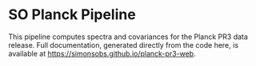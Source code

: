 # SO Planck Pipeline

This pipeline computes spectra and covariances for the Planck PR3 data release. Full documentation, generated directly from the code here, is available at https://simonsobs.github.io/planck-pr3-web.

